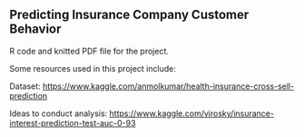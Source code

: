 ## Predicting Insurance Company Customer Behavior

R code and knitted PDF file for the project.

Some resources used in this project include:

  Dataset: https://www.kaggle.com/anmolkumar/health-insurance-cross-sell-prediction

  Ideas to conduct analysis: https://www.kaggle.com/virosky/insurance-interest-prediction-test-auc-0-93
